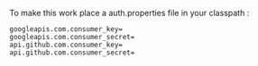 

To make this work place a auth.properties file in your classpath :

    googleapis.com.consumer_key=
    googleapis.com.consumer_secret=
    api.github.com.consumer_key=
    api.github.com.consumer_secret=
    